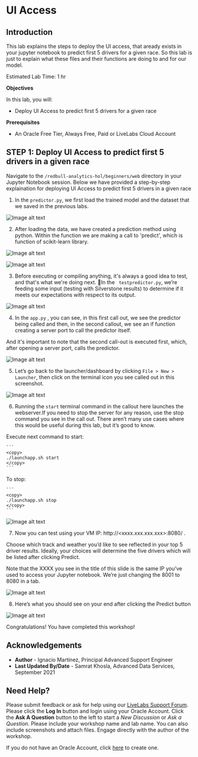 # UI Access 

## Introduction

This lab explains the steps to deploy the UI access, that aready exists in your jupyter notebook to predict first 5 drivers for a given race. So this lab is just to explain what these files and their functions are doing to and for our model.      

Estimated Lab Time: 1 hr

<b> Objectives </b>

In this lab, you will:
* Deploy UI Access to predict first 5 drivers for a given race

<b> Prerequisites </b>

* An Oracle Free Tier, Always Free, Paid or LiveLabs Cloud Account


## **STEP 1**: Deploy UI Access to predict first 5 drivers in a given race

Navigate to the ``` /redbull-analytics-hol/beginners/web ``` directory in your Jupyter Notebook session. Below we have provided a step-by-step explaination for deploying UI Access to predict first 5 drivers in a given race

1. In the ``` predictor.py ```, we first load the trained model and the dataset that we saved in the previous labs. 

  ![Image alt text](images/Picture1.png)


2. After loading the data, we have created a prediction method using python. Within the function we are making a call to 'predict', which is function of scikit-learn library. 

  ![Image alt text](images/Picture8.png)

  ![Image alt text](images/Picture9.png)

3. Before executing or compiling anything, it's always a good idea to test, and that's what we're doing next. In the ``` testpredictor.py```, we’re feeding some input (testing with Silverstone results) to determine if it meets our expectations with respect to its output. 

  ![Image alt text](images/Picture2.png)

4. In the ``` app.py ``` , you can see, in this first call out, we see the predictor being called and then, in the second callout, we see an if function creating a server port to call the predictor itself.

  And it's important to note that the second call-out is executed first, which, after opening a server port, calls the predictor. 

  ![Image alt text](images/Picture3.png)

5. Let’s go back to the launcher/dashboard by clicking ```File > New > Launcher```, then click on the terminal icon you see called out in this screenshot. 

  ![Image alt text](images/Picture3.png)

6. Running the `start` terminal command in the callout here launches the webserver.If you need to stop the server for any reason, use the stop command you see in the call out. There aren’t many use cases where this would be useful during this lab, but it’s good to know.


  Execute next command to start:

    ```
    <copy>
    ./launchapp.sh start
    </copy>
    ```

  To stop:

    ```
    <copy>
    ./launchapp.sh stop
    </copy>
    ```

  ![Image alt text](images/Picture5.png)

7. Now you can test using your VM IP: http://<xxxx.xxx.xxx.xxx>:8080/ . 

  Choose which track and weather you’d like to see reflected in your top 5 driver results. Ideally, your choices will determine the five drivers which will be listed after clicking Predict.

  Note that the XXXX you see in the title of this slide is the same IP you’ve used to access your Jupyter notebook. We’re just changing the 8001 to 8080 in a tab.

  ![Image alt text](images/Picture6.png)

8. Here’s what you should see on your end after clicking the Predict button
  
  ![Image alt text](images/Picture7.png)


Congratulations! You have completed this workshop!


## Acknowledgements
* **Author** - Ignacio Martinez, Principal Advanced Support Engineer
* **Last Updated By/Date** - Samrat Khosla, Advanced Data Services, September 2021

## Need Help?
Please submit feedback or ask for help using our [LiveLabs Support Forum](https://community.oracle.com/tech/developers/categories/livelabsdiscussions). Please click the **Log In** button and login using your Oracle Account. Click the **Ask A Question** button to the left to start a *New Discussion* or *Ask a Question*.  Please include your workshop name and lab name.  You can also include screenshots and attach files.  Engage directly with the author of the workshop.

If you do not have an Oracle Account, click [here](https://profile.oracle.com/myprofile/account/create-account.jspx) to create one.
